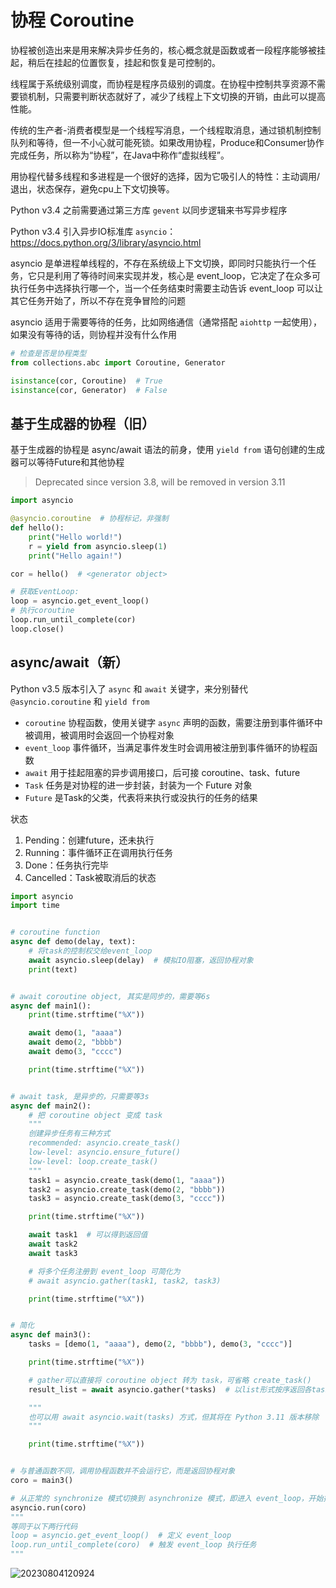 # 协程 Coroutine

协程被创造出来是用来解决异步任务的，核心概念就是函数或者一段程序能够被挂起，稍后在挂起的位置恢复，挂起和恢复是可控制的。

线程属于系统级别调度，而协程是程序员级别的调度。在协程中控制共享资源不需要锁机制，只需要判断状态就好了，减少了线程上下文切换的开销，由此可以提高性能。

传统的生产者-消费者模型是一个线程写消息，一个线程取消息，通过锁机制控制队列和等待，但一不小心就可能死锁。如果改用协程，Produce和Consumer协作完成任务，所以称为“协程”，在Java中称作“虚拟线程”。

用协程代替多线程和多进程是一个很好的选择，因为它吸引人的特性：主动调用/退出，状态保存，避免cpu上下文切换等。

Python v3.4 之前需要通过第三方库 `gevent` 以同步逻辑来书写异步程序

Python v3.4 引入异步IO标准库 `asyncio`：<https://docs.python.org/3/library/asyncio.html>

asyncio 是单进程单线程的，不存在系统级上下文切换，即同时只能执行一个任务，它只是利用了等待时间来实现并发，核心是 event_loop，它决定了在众多可执行任务中选择执行哪一个，当一个任务结束时需要主动告诉 event_loop 可以让其它任务开始了，所以不存在竞争冒险的问题

asyncio 适用于需要等待的任务，比如网络通信（通常搭配 `aiohttp` 一起使用），如果没有等待的话，则协程并没有什么作用

```python
# 检查是否是协程类型
from collections.abc import Coroutine, Generator

isinstance(cor, Coroutine)  # True
isinstance(cor, Generator)  # False
```

## 基于生成器的协程（旧）

基于生成器的协程是 async/await 语法的前身，使用 `yield from` 语句创建的生成器可以等待Future和其他协程

> Deprecated since version 3.8, will be removed in version 3.11

```python
import asyncio

@asyncio.coroutine  # 协程标记，非强制
def hello():
    print("Hello world!")
    r = yield from asyncio.sleep(1)
    print("Hello again!")

cor = hello()  # <generator object>

# 获取EventLoop:
loop = asyncio.get_event_loop()
# 执行coroutine
loop.run_until_complete(cor)
loop.close()
```

## async/await（新）

Python v3.5 版本引入了 `async` 和 `await` 关键字，来分别替代 `@asyncio.coroutine` 和 `yield from`

- `coroutine` 协程函数，使用关键字 `async` 声明的函数，需要注册到事件循环中被调用，被调用时会返回一个协程对象
- `event_loop` 事件循环，当满足事件发生时会调用被注册到事件循环的协程函数
- `await` 用于挂起阻塞的异步调用接口，后可接 coroutine、task、future
- `Task` 任务是对协程的进一步封装，封装为一个 Future 对象
- `Future` 是Task的父类，代表将来执行或没执行的任务的结果

状态

1. Pending：创建future，还未执行
2. Running：事件循环正在调用执行任务
3. Done：任务执行完毕
4. Cancelled：Task被取消后的状态

```python
import asyncio
import time


# coroutine function
async def demo(delay, text):
    # 将task的控制权交给event_loop
    await asyncio.sleep(delay)  # 模拟IO阻塞，返回协程对象
    print(text)


# await coroutine object, 其实是同步的，需要等6s
async def main1():
    print(time.strftime("%X"))

    await demo(1, "aaaa")
    await demo(2, "bbbb")
    await demo(3, "cccc")

    print(time.strftime("%X"))


# await task, 是异步的，只需要等3s
async def main2():
    # 把 coroutine object 变成 task
    """
    创建异步任务有三种方式
    recommended: asyncio.create_task()
    low-level: asyncio.ensure_future()
    low-level: loop.create_task()
    """
    task1 = asyncio.create_task(demo(1, "aaaa"))
    task2 = asyncio.create_task(demo(2, "bbbb"))
    task3 = asyncio.create_task(demo(3, "cccc"))

    print(time.strftime("%X"))

    await task1  # 可以得到返回值
    await task2
    await task3

    # 将多个任务注册到 event_loop 可简化为
    # await asyncio.gather(task1, task2, task3)

    print(time.strftime("%X"))


# 简化
async def main3():
    tasks = [demo(1, "aaaa"), demo(2, "bbbb"), demo(3, "cccc")]

    print(time.strftime("%X"))

    # gather可以直接将 coroutine object 转为 task，可省略 create_task()
    result_list = await asyncio.gather(*tasks)  # 以list形式按序返回各task的值

    """
    也可以用 await asyncio.wait(tasks) 方式，但其将在 Python 3.11 版本移除
    """

    print(time.strftime("%X"))


# 与普通函数不同，调用协程函数并不会运行它，而是返回协程对象
coro = main3()

# 从正常的 synchronize 模式切换到 asynchronize 模式，即进入 event_loop，开始控制整个程序的状态
asyncio.run(coro)
"""
等同于以下两行代码
loop = asyncio.get_event_loop()  # 定义 event_loop
loop.run_until_complete(coro)  # 触发 event_loop 执行任务
"""
```

![20230804120924](https://image.zuoright.com/20230804120924.png)
